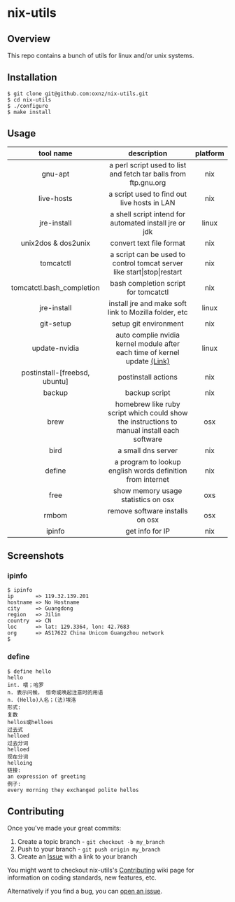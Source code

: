 # nix-utils

## Overview
This repo contains a bunch of utils for linux and/or unix systems.

## Installation

```
$ git clone git@github.com:oxnz/nix-utils.git
$ cd nix-utils
$ ./configure
$ make install
```

## Usage

tool name | description | platform
:--------:|:-----------:|:--------:
gnu-apt | a perl script used to list and fetch tar balls from ftp.gnu.org | nix
live-hosts | a script used to find out live hosts in LAN | nix
jre-install | a shell script intend for automated install jre or jdk | linux
unix2dos & dos2unix | convert text file format | nix
tomcatctl | a script can be used to control tomcat server like start\|stop\|restart| nix
tomcatctl.bash\_completion | bash completion script for tomcatctl | nix
jre-install | install jre and make soft link to Mozilla folder, etc | linux
git-setup | setup git environment | nix
update-nvidia | auto complie nvidia kernel module after each time of kernel update [(Link)](http://ubuntuforums.org/showthread.php?t=835573) | linux
postinstall-[freebsd, ubuntu] | postinstall actions | nix
backup | backup script | nix
brew | homebrew like ruby script which could show the instructions to manual install each software | osx
bird | a small dns server | nix
define | a program to lookup english words definition from internet | nix
free | show memory usage statistics on osx | oxs
rmbom | remove software installs on osx | osx
ipinfo | get info for IP | nix

## Screenshots

### ipinfo

```
$ ipinfo
ip       => 119.32.139.201
hostname => No Hostname
city     => Guangdong
region   => Jilin
country  => CN
loc      => lat: 129.3364, lon: 42.7683
org      => AS17622 China Unicom Guangzhou network
$
```

### define

```
$ define hello
hello
int. 喂；哈罗
n. 表示问候， 惊奇或唤起注意时的用语
n. (Hello)人名；(法)埃洛
形式:
复数
hellos或helloes
过去式
helloed
过去分词
helloed
现在分词
helloing
链接:
an expression of greeting
例子:
every morning they exchanged polite hellos
```

## Contributing

Once you've made your great commits:

1. Create a topic branch - `git checkout -b my_branch`
2. Push to your branch - `git push origin my_branch`
3. Create an [Issue][is] with a link to your branch

You might want to checkout nix-utils's [Contributing][cb] wiki page for information
on coding standards, new features, etc.

Alternatively if you find a bug, you can [open an issue][is].

[cb]: http://wiki.github.com/oxnz/nix-utils/contributing
[fk]: http://help.github.com/forking/
[is]: https://github.com/oxnz/nix-utils/issues
